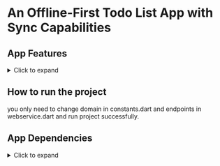 # An Offline-First Todo List App with Sync Capabilities

## App Features

<details>
     <summary> Click to expand </summary>

* Allows users to manage a todo list with offline-first capabilities. The app should store data locally using Hive and sync data with a remote server when the internet is available. Users should also be able to manually sync data.

</details>


## How to run the project
you only need to change domain in constants.dart and endpoints in webservice.dart and run project successfully.

## App Dependencies

<details>
     <summary> Click to expand </summary>

* [bloc](https://pub.dev/packages/bloc)
* [get_it](https://pub.dev/packages/get_it)
* [flutter_screenutil](https://pub.dev/packages/flutter_screenutil)
* [intl](https://pub.dev/packages/intl)
* [Hive](https://pub.dev/packages/hive)
* [freezed](https://pub.dev/packages/freezed)
* [json_serializable](https://pub.dev/packages/json_serializable)
* [json_annotation](https://pub.dev/packages/json_annotation)
* [retrofit](https://pub.dev/packages/retrofit)
* [dio](https://pub.dev/packages/dio)
* [retrofit_generator](https://pub.dev/packages/retrofit_generator)
* [fluttertoast](https://pub.dev/packages/fluttertoast)
* [uuid](https://pub.dev/packages/uuid)
* [logger](https://pub.dev/packages/logger)
* [dio_smart_retry](https://pub.dev/packages/dio_smart_retry)


## Directory Structure
<details>
     <summary> Click to expand </summary>

```
|-- lib
|   -- src
|      |-- core
|      |   |-- resources
|      |   |     '-- assets_manager.dart
|      |   |     '-- bloc_observer.dart
|      |   |     '-- color_manager.dart
|      |   |     '-- common.dart
|      |   |     '-- constants.dart
|      |   |     '-- error_strings.dart
|      |   |     '-- font_manager.dart
|      |   |     '-- injection.dart
|      |   |     '-- local_helper.dart
|      |   |     '-- route_manager.dart	
|      |   |     '-- strings_manager.dart
|      |   |     '-- style_manager.dart
|      |   |     '-- theme_manager.dart
|      |   |     '-- utils.dart
|      |   |     '-- values_manager.dart
|   .  |   |-- web_services
|      |   |    '-- api_result.dart
|      |   |    '-- api_result.freezed.dart
|      |   |    '-- connection_helper.dart
|      |   |    '-- error_model.dart
|      |   |    '-- network_exceptions.dart
|      |   |    '-- network_exceptions.freezed.dart
|      |   |    '-- web_services.dart
|      |   |    '-- web_services.g.dart
|      |   |-- widgets
|      |        '-- default_text_field.dart
|      |-- main.dart
|      |-- app
|      |    '-- app.dart
|      '-- features
|          |-- home
|              |-- data
|              |     '-- local_data_source
|              |          '-- todo_db_service.dart
|              |     '-- models
|              |          '-- todo_model.dart
|              |          '-- todo_model.g.dart
|              |     '-- remote_data_source
|              |          '-- remote_data_source.dart
|              |     '-- repository
|              |          '-- todo_repo.dart
|              |-- logic
|              |     '-- add_todo
|              |     |     '-- add_todo_cubit.dart
|              |     |     '-- add_todo_cubit.freezed.dart
|              |     |     '-- add_todo_state.dart
|              |     '-- delete_todo
|              |     |     '-- delete_todo_cubit.dart
|              |     |     '-- delete_todo_cubit.freezed.dart
|              |     |     '-- delete_todo_state.dart
|              |     '-- get_todo
|              |     |     '-- get_todo_cubit.dart
|              |     |     '-- get_todo_cubit.freezed.dart
|              |     |     '-- get_todo_state.dart
|              |     '-- update_todo
|              |     |     '-- update_todo_cubit.dart
|              |     |     '-- update_todo_cubit.freezed.dart
|              |     |     '-- update_todo_state.dart
|              '-- presentation
|                  '-- screens
|                  |     '-- home_screen.dart    
|                  |     '-- todo_screen.dart  
|                  |     '-- trash_screen.dart
|                  '-- widgets
|                  |     '-- home_list_view.dart
|                  |     '-- list_tile_widget.dart
|                  |     '-- no_todo_widget.dart
|                  |     '-- text_field.dart
|                  |     '-- top_section.dart
|-- pubspec.yaml